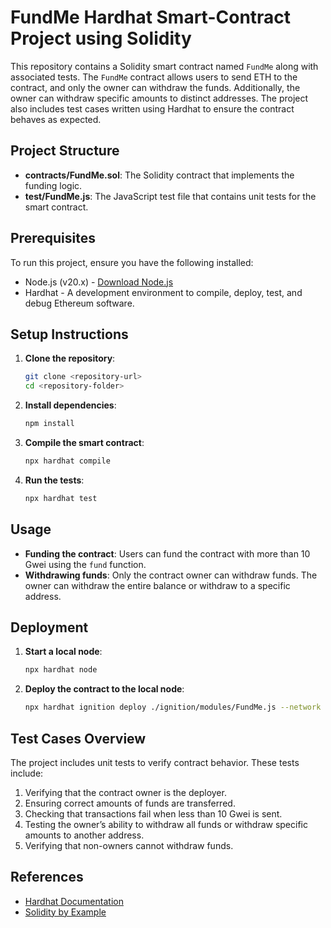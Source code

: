 # FundMe Hardhat Smart-Contract Project using Solidity

This repository contains a Solidity smart contract named `FundMe` along with associated tests. The `FundMe` contract allows users to send ETH to the contract, and only the owner can withdraw the funds. Additionally, the owner can withdraw specific amounts to distinct addresses. The project also includes test cases written using Hardhat to ensure the contract behaves as expected.

## Project Structure

- **contracts/FundMe.sol**: The Solidity contract that implements the funding logic.
- **test/FundMe.js**: The JavaScript test file that contains unit tests for the smart contract.

## Prerequisites

To run this project, ensure you have the following installed:
- Node.js (v20.x) - [Download Node.js](https://nodejs.org/en/download/package-manager)
- Hardhat - A development environment to compile, deploy, test, and debug Ethereum software.

## Setup Instructions

1. **Clone the repository**:
    ```bash
    git clone <repository-url>
    cd <repository-folder>
    ```

2. **Install dependencies**:
    ```bash
    npm install
    ```

3. **Compile the smart contract**:
    ```bash
    npx hardhat compile
    ```

4. **Run the tests**:
    ```bash
    npx hardhat test
    ```

## Usage

- **Funding the contract**: Users can fund the contract with more than 10 Gwei using the `fund` function.
- **Withdrawing funds**: Only the contract owner can withdraw funds. The owner can withdraw the entire balance or withdraw to a specific address.

## Deployment

1. **Start a local node**:
    ```bash
    npx hardhat node
    ```

2. **Deploy the contract to the local node**:
    ```bash
    npx hardhat ignition deploy ./ignition/modules/FundMe.js --network localhost
    ```

## Test Cases Overview

The project includes unit tests to verify contract behavior. These tests include:
1. Verifying that the contract owner is the deployer.
2. Ensuring correct amounts of funds are transferred.
3. Checking that transactions fail when less than 10 Gwei is sent.
4. Testing the owner’s ability to withdraw all funds or withdraw specific amounts to another address.
5. Verifying that non-owners cannot withdraw funds.

## References

- [Hardhat Documentation](https://hardhat.org/hardhat-runner/docs/getting-started)
- [Solidity by Example](https://solidity-by-example.org/)

